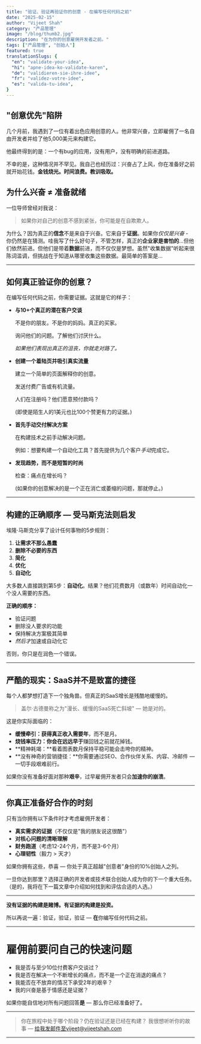 ```yaml
---
title: "验证、验证再验证你的创意 - 在编写任何代码之前"
date: "2025-02-15"
author: "Vijeet Shah"
category: "产品管理"
image: "/blog/thumb2.jpg"
description: "在为你的创意雇佣开发者之前。"
tags: ["产品管理", "创始人"]
featured: true
translationSlugs: {
  "en": "validate-your-idea",
  "hi": "apne-idea-ko-validate-karen",
  "de": "validieren-sie-ihre-idee",
  "fr": "validez-votre-idee",
  "es": "valida-tu-idea",
}
---
```


## "创意优先"陷阱

几个月前，我遇到了一位有着出色应用创意的人。他非常兴奋，立即雇佣了一名自由开发者并给了他5,000美元来构建它。

他最终得到的是：一个有bug的应用，没有用户，没有明确的前进道路。

不幸的是，这种情况并不罕见。我自己也经历过：兴奋占了上风，你在准备好之前就开始花钱。**金钱烧光。时间浪费。教训吸取。**

## 为什么兴奋 ≠ 准备就绪

一位导师曾经对我说：

> 如果你对自己的创意不感到紧张，你可能是在自欺欺人。
> 

为什么？因为真正的**信念**不是来自于兴奋。它来自于**证据**。如果你*仅仅是兴奋* - 你仍然是在猜测。哇我写了什么好句子，不管怎样，真正的**企业家是害怕的**...但他们依然前进。但他们是带着**数据**前进，而不仅仅是梦想。虽然"收集数据"听起来很陈词滥调，但挑战在于知道从哪里收集这些数据。最简单的答案是...

---

## 如何真正验证你的创意？

在编写任何代码之前，你需要证据。这就是它的样子：

- **与10+个真正的潜在客户交谈**
    
    不是你的朋友。不是你的妈妈。真正的买家。
    
    询问他们的问题。了解他们讨厌什么。
    
    *如果他们表现出真正的沮丧，你就走对路了。*
    
- **创建一个着陆页并吸引真实流量**
    
    建立一个简单的页面解释你的创意。
    
    发送付费广告或有机流量。
    
    人们在注册吗？他们愿意预付款吗？
    
    (即使是陌生人的1美元也比100个赞更有力的证据。)
    
- **首先手动交付解决方案**
    
    在构建技术之前手动解决问题。
    
    例如：想要构建一个自动化工具？首先提供为几个客户*手动*完成它。
    
- **发现趋势，而不是短暂的时尚**
    
    检查：痛点在增长吗？
    
    (如果你的创意解决的是一个正在消亡或萎缩的问题，那就停止。)
    

---

## 构建的正确顺序 — 受马斯克法则启发

埃隆·马斯克分享了设计任何事物的5步规则：

1. **让需求不那么愚蠢**
2. **删除不必要的东西**
3. **简化**
4. **优化**
5. **自动化**

大多数人直接跳到第5步：**自动化**。结果？他们花费数月（或数年）时间自动化一个没人需要的东西。

**正确的顺序：**

- 验证问题
- 删除没人要求的功能
- 保持解决方案极其简单
- *然后才*加速或自动化它

否则，你只是在润色一个错误。

---

## 严酷的现实：SaaS并不是致富的捷径

每个人都梦想打造下一个独角兽。但真正的SaaS增长是残酷地缓慢的。

> 盖尔·古德曼称之为"漫长、缓慢的SaaS死亡斜坡" — 她是对的。
> 

这是你实际面临的：

- **缓慢牵引：**获得真正收入需要**年**，而不是月。
- **烧钱率压力：**你会在**远远早于**赚回钱之前就花掉钱。
- **精神耗竭：**看着图表数月保持平稳可能会击垮你的精神。
- **没有神奇的营销捷径：**你需要通过SEO、合作伙伴关系、内容、冷邮件 — 一切手段艰难前行。

如果你没有准备好面对那种**艰辛**，过早雇佣开发者只会**加速你的崩溃**。

---

## 你真正准备好合作的时刻

只有当你拥有以下条件时才考虑雇佣开发者：

- **真实需求的证据**（不仅仅是"我的朋友说这很酷"）
- **对核心问题的清晰理解**
- **财务跑道**（考虑12-24个月，而不是3-6个月）
- **心理韧性**（毅力 > 天才）

如果你拥有这些，恭喜 — 你处于真正超越"创意者"身份的10%创始人之列。

一旦你达到那里？选择正确的开发者或技术联合创始人成为你的下一个重大任务。（是的，我将在下一篇文章中介绍如何找到和评估合适的人选。）

---

**没有证据的构建是赌博。有证据的构建是投资。**

所以再说一遍：验证，验证，验证 — **在**你编写任何代码之前。

---

# 雇佣前要问自己的快速问题

- 我是否与至少10位付费客户交谈过？
- 我是否在解决一个不断增长的痛点，而不是一个正在消退的痛点？
- 我能否在不放弃的情况下承受2年的艰辛？
- 我的兴奋是基于情感还是证据？

如果你能自信地对所有问题回答**是** — 那么你已经准备好了。

---

> 你在旅程中处于哪个阶段？仍在验证还是已经在构建？
我很想听听你的故事 — 给我发邮件至vijeet@vijeetshah.com
> 

---